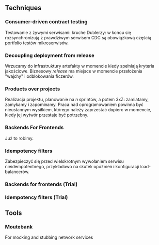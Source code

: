 ## Techniques

### Consumer-driven contract testing

Testowanie z żywymi serwisami: kruche
Dublerzy: w końcu się rozsynchronizują z prawdziwym serwisem
CDC są obowiązkową częścią portfolio testów mikroserwisów.

### Decoupling deployment from release

Wrzucamy do infrastruktury artefakty w momencie kiedy spełniają kryteria jakościowe. Biznesowy _release_ ma miejsce w momencie przełożenia "wajchy" i odblokowania ficzerów. 

### Products over projects

Realizacja projektu, planowanie na _n_ sprintów, a potem 3xZ: zamiatamy, zamykamy i zapominamy.
Praca nad oprogramowaniem powinna być nieustannym wysiłkiem, którego należy zaprzestać dopiero w momencie, kiedy jej wytwór przestaje być potrzebny.

### Backends For Frontends

Już to robimy.

### Idempotency filters

Zabezpieczyć się przed wielokrotnym wywołaniem serwisu nieidempotentnego, przykładowo na skutek opóźnień i konfiguracji load-balancerów.

### Backends for frontends (Trial)

### Idempotency filters (Trial)

## Tools

### Moutebank

For mocking and stubbing network services


